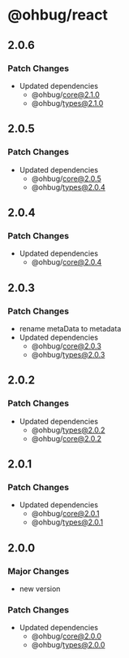 # @ohbug/react

## 2.0.6

### Patch Changes

- Updated dependencies
  - @ohbug/core@2.1.0
  - @ohbug/types@2.1.0

## 2.0.5

### Patch Changes

- Updated dependencies
  - @ohbug/core@2.0.5
  - @ohbug/types@2.0.4

## 2.0.4

### Patch Changes

- Updated dependencies
  - @ohbug/core@2.0.4

## 2.0.3

### Patch Changes

- rename metaData to metadata
- Updated dependencies
  - @ohbug/core@2.0.3
  - @ohbug/types@2.0.3

## 2.0.2

### Patch Changes

- Updated dependencies
  - @ohbug/types@2.0.2
  - @ohbug/core@2.0.2

## 2.0.1

### Patch Changes

- Updated dependencies
  - @ohbug/core@2.0.1
  - @ohbug/types@2.0.1

## 2.0.0

### Major Changes

- new version

### Patch Changes

- Updated dependencies
  - @ohbug/core@2.0.0
  - @ohbug/types@2.0.0
